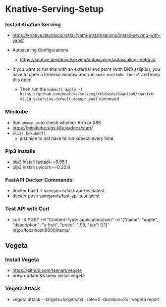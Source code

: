 # Knative-Serving-Setup

### Install Knative Serving
- https://knative.dev/docs/install/yaml-install/serving/install-serving-with-yaml/
- Autoscaling Configurations
    - https://knative.dev/docs/serving/autoscaling/autoscaling-metrics/
    
- If you want to run this with an external end point (with DNS sslip.io), you have to open a terminal window and run ```sudo minikube tunnel``` and keep this open
    - Then run the ```kubectl apply -f https://github.com/knative/serving/releases/download/knative-v1.10.0/serving-default-domain.yaml``` command


### Minikube
- Run ```uname -m``` to check whether Arm or X86
- https://minikube.sigs.k8s.io/docs/start/
- ```alias k=kubectl```
    - just nice to not have to run kubectl every time


### Pip3 Installs
- pip3 install fastapi==0.95.1
- pip3 install uvicorn==0.22.0


### FastAPI Docker Commands
- docker build -t samgarvis/fast-api-test:latest .
- docker push samgarvis/fast-api-test:latest


### Test API with Curl
- curl -X POST -H "Content-Type: application/json" -d '{"name": "apple", "description": "a fruit", "price": 1.99, "tax": 0.1}' http://localhost:8000/items/


## Vegeta
### Install Vegeta
- https://github.com/tsenart/vegeta
- brew update && brew install vegeta

### Vegeta Attack
- vegeta attack --targets=targets.txt -rate=2 -duration=2s | vegeta report